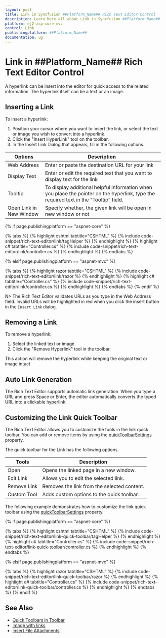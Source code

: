 ```yaml
---
layout: post
title: Link in Syncfusion ##Platform_Name## Rich Text Editor Control
description: Learn here all about Link in Syncfusion ##Platform_Name## Rich Text Editor control of Syncfusion Essential JS 2 and more.
platform: ej2-asp-core-mvc
control: Link
publishingplatform: ##Platform_Name##
documentation: ug
---
```


# Link in ##Platform_Name## Rich Text Editor Control

A hyperlink can be insert into the editor for quick access to the related information. The hyperlink itself can be a text or an image.

## Inserting a Link

To insert a hyperlink:

1. Position your cursor where you want to insert the link, or select the text or image you wish to convert into a hyperlink.
2. Click the "Insert HyperLink" tool on the toolbar.
3. In the Insert Link Dialog that appears, fill in the following options.

| Options | Description |
|----------------|--------------------------------------|
| Web Address | Enter or paste the destination URL for your link |
| Display Text | Enter or edit the required text that you want to display text for the link|
| Tooltip | To display additional helpful information when you place the pointer on the hyperlink, type the required text in the “Tooltip” field. |
| Open Link in New Window | Specify whether, the given link will be open in new window or not |

{% if page.publishingplatform == "aspnet-core" %}

{% tabs %}
{% highlight cshtml tabtitle="CSHTML" %}
{% include code-snippet/rich-text-editor/link/tagHelper %}
{% endhighlight %}
{% highlight c# tabtitle="Controller.cs" %}
{% include code-snippet/rich-text-editor/link/controller.cs %}
{% endhighlight %}
{% endtabs %}

{% elsif page.publishingplatform == "aspnet-mvc" %}

{% tabs %}
{% highlight razor tabtitle="CSHTML" %}
{% include code-snippet/rich-text-editor/link/razor %}
{% endhighlight %}
{% highlight c# tabtitle="Controller.cs" %}
{% include code-snippet/rich-text-editor/link/controller.cs %}
{% endhighlight %}
{% endtabs %}
{% endif %}

N> The Rich Text Editor validates URLs as you type in the Web Address field. Invalid URLs will be highlighted in red when you click the insert button in the `Insert Link` dialog.

## Removing a Link

To remove a hyperlink:

1. Select the linked text or image.
2. Click the "Remove Hyperlink" tool in the toolbar.

This action will remove the hyperlink while keeping the original text or image intact.

## Auto Link Generation

The Rich Text Editor supports automatic link generation. When you type a URL and press Space or Enter, the editor automatically converts the typed URL into a clickable hyperlink.

## Customizing the Link Quick Toolbar

The Rich Text Editor allows you to customize the tools in the link quick toolbar. You can add or remove items by using the [quickToolbarSettings](https://help.syncfusion.com/cr/aspnetcore-js2/syncfusion.ej2.richtexteditor.richtexteditor.html#Syncfusion_EJ2_RichTextEditor_RichTextEditor_QuickToolbarSettings) property.

The quick toolbar for the Link has the following options.

| Tools | Description |
|----------------|--------------------------------------|
| Open | Opens the linked page in a new window. |
| Edit Link | Allows you to edit the selected link. |
| Remove Link | Removes the link from the selected content. |
| Custom Tool | Adds custom options to the quick toolbar. |

The following example demonstrates how to customize the link quick toolbar using the [quickToolbarSettings](https://help.syncfusion.com/cr/aspnetcore-js2/syncfusion.ej2.richtexteditor.richtexteditor.html#Syncfusion_EJ2_RichTextEditor_RichTextEditor_QuickToolbarSettings) property.

{% if page.publishingplatform == "aspnet-core" %}

{% tabs %}
{% highlight cshtml tabtitle="CSHTML" %}
{% include code-snippet/rich-text-editor/link-quick-toolbar/tagHelper %}
{% endhighlight %}
{% highlight c# tabtitle="Controller.cs" %}
{% include code-snippet/rich-text-editor/link-quick-toolbar/controller.cs %}
{% endhighlight %}
{% endtabs %}

{% elsif page.publishingplatform == "aspnet-mvc" %}

{% tabs %}
{% highlight razor tabtitle="CSHTML" %}
{% include code-snippet/rich-text-editor/link-quick-toolbar/razor %}
{% endhighlight %}
{% highlight c# tabtitle="Controller.cs" %}
{% include code-snippet/rich-text-editor/link-quick-toolbar/controller.cs %}
{% endhighlight %}
{% endtabs %}
{% endif %}

## See Also

* [Quick Toolbars in Toolbar](./toolbar#quick-inline-toolbar)
* [Image with links](./image/#image-with-link)
* [Insert File Attachments](./how-to/file-attachment)
